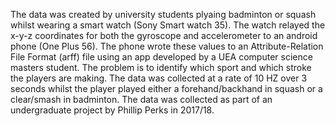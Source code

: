 The data was created by university students plyaing badminton or squash whilst wearing a smart watch (Sony Smart watch 35). The watch relayed the x-y-z coordinates for
both the gyroscope and accelerometer to an android phone (One Plus 56). The phone
wrote these values to an Attribute-Relation File Format (arff) file using an app developed
by a UEA computer science masters student. The problem is to identify which sport and which stroke the players are making. The data was collected at a rate of 10 HZ over 3 seconds whilst the player played
either a forehand/backhand in squash or a clear/smash in badminton.
The data was collected as part of an undergraduate project by Phillip Perks in 2017/18.
